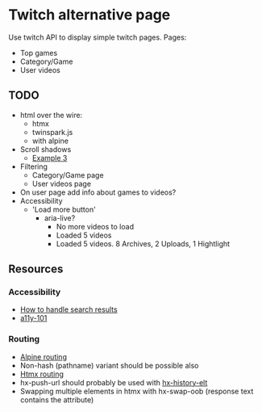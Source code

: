 # Twitch alternative page
Use twitch API to display simple twitch pages.
Pages:
* Top games
* Category/Game
* User videos


## TODO
* html over the wire:
  * htmx
  * twinspark.js
  * with alpine
* Scroll shadows
  * [Example 3](https://codepen.io/chris22smith/pen/OJMrWgb)
* Filtering
  * Category/Game page
  * User videos page
* On user page add info about games to videos?
* Accessibility
  * 'Load more button'
    * aria-live?
      * No more videos to load
      * Loaded 5 videos
      * Loaded 5 videos. 8 Archives, 2 Uploads, 1 Hightlight


## Resources

### Accessibility
* [How to handle search results](https://www.sajari.com/blog/wcag-compliance-guide)
* [a11y-101](https://a11y-101.com)

### Routing
* [Alpine routing](https://github.com/alpinejs/alpine/issues/306#issuecomment-627400322)
* Non-hash (pathname) variant should be possible also
* [Htmx routing](https://htmx.org/attributes/hx-push-url/)
* hx-push-url should probably be used with [hx-history-elt](https://htmx.org/attributes/hx-history-elt/)
* Swapping multiple elements in htmx with hx-swap-oob (response text contains the attribute)


